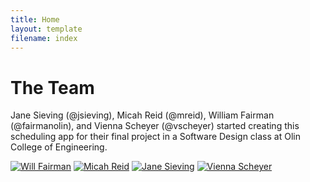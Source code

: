 ```yaml
---
title: Home
layout: template
filename: index
---
```


# The Team
Jane Sieving (@jsieving), Micah Reid (@mreid), William Fairman (@fairmanolin), and Vienna Scheyer (@vscheyer) started creating this scheduling app for their final project in a Software Design class at Olin College of Engineering.

 [![Will Fairman](https://avatars3.githubusercontent.com/u/31521968?s=200&v=4)](https://github.com/wfairmanolin)  [![Micah Reid](https://avatars0.githubusercontent.com/u/7905597?s=200&v=4)](https://github.com/mhreid)  [![Jane Sieving](https://avatars3.githubusercontent.com/u/31548155?s=200&v=4)](https://github.com/jsieving)  [![Vienna Scheyer](https://avatars2.githubusercontent.com/u/18016746?s=200&v=4)](https://github.com/vscheyer)
